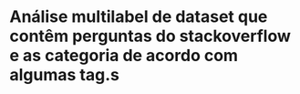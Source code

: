 # Análise multilabel de dataset que contêm perguntas do stackoverflow e as categoria de acordo com algumas tag.s
